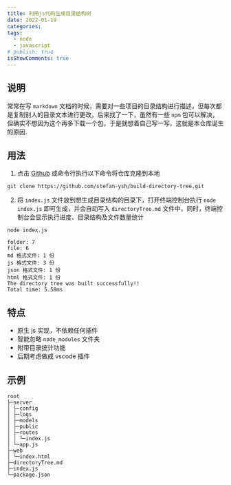 ```yaml
---
title: 利用js代码生成目录结构树
date: 2022-01-19
categories:
tags:
  - node
  - javascript
# publish: true
isShowComments: true
---
```


## 说明

常常在写 `markdown` 文档的时候，需要对一些项目的目录结构进行描述，但每次都是复制别人的目录文本进行更改，后来找了一下，虽然有一些 `npm` 包可以解决，但确实不想因为这个再多下载一个包，于是就想着自己写一写，这就是本仓库诞生的原因.

## 用法

1. 点击 [Github](https://github.com/stefan-ysh/build-directory-tree.git) 或命令行执行以下命令将仓库克隆到本地

```
git clone https://github.com/stefan-ysh/build-directory-tree.git
```

2. 将 `index.js` 文件放到想生成目录结构的目录下，打开终端控制台执行 `node index.js` 即可生成，并会自动写入 `directoryTree.md` 文件中，同时，终端控制台会显示执行进度、目录结构及文件数量统计

```
node index.js
```

```
folder: 7
file: 6
md 格式文件: 1 份
js 格式文件: 3 份
json 格式文件: 1 份
html 格式文件: 1 份
The directory tree was built successfully!!
Total time: 5.58ms
```

## 特点

- 原生 js 实现，不依赖任何插件
- 智能忽略 `node_modules` 文件夹
- 附带目录统计功能
- 后期考虑做成 vscode 插件

## 示例

```
root
├─server
│ ├─config
│ ├─logs
│ ├─models
│ ├─public
│ ├─routes
│ │ └─index.js
│ └─app.js
├─web
│ └─index.html
├─directoryTree.md
├─index.js
└─package.json
```
